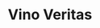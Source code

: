 ---
title: "Vino Veritas"
address: "18 Exchequer Street, Co. Dublin, 2"
tel: "+353 (0)1 672 7323"
county: "Dublin"
category: "French Restaurants"
type: "Content"
lat: "53.34294891357422"
lng: "-6.263234615325928"
---
